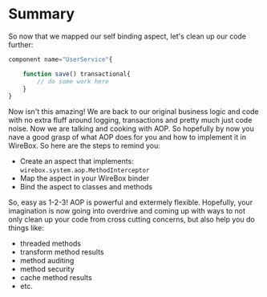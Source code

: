 # Summary

So now that we mapped our self binding aspect, let's clean up our code further:

```javascript
component name="UserService"{

	function save() transactional{
		// do some work here
	}
}
```

Now isn't this amazing! We are back to our original business logic and code with no extra fluff around logging, transactions and pretty much just code noise. Now we are talking and cooking with AOP. So hopefully by now you nave a good grasp of what AOP does for you and how to implement it in WireBox. So here are the steps to remind you:


* Create an aspect that implements: `wirebox.system.aop.MethodInterceptor`
* Map the aspect in your WireBox binder
* Bind the aspect to classes and methods

So, easy as 1-2-3! AOP is powerful and extermely flexible. Hopefully, your imagination is now going into overdrive and coming up with ways to not only clean up your code from cross cutting concerns, but also help you do things like:


* threaded methods
* transform method results
* method auditing
* method security
* cache method results
* etc.
